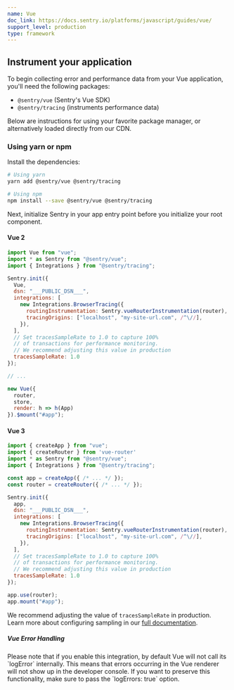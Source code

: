 ```yaml
---
name: Vue
doc_link: https://docs.sentry.io/platforms/javascript/guides/vue/
support_level: production
type: framework
---
```


## Instrument your application

To begin collecting error and performance data from your Vue application, you'll need the following packages:

- `@sentry/vue` (Sentry's Vue SDK)
- `@sentry/tracing` (instruments performance data)

Below are instructions for using your favorite package manager, or alternatively loaded directly from our CDN.

### Using yarn or npm

Install the dependencies:

```bash
# Using yarn
yarn add @sentry/vue @sentry/tracing

# Using npm
npm install --save @sentry/vue @sentry/tracing
```

Next, initialize Sentry in your app entry point before you initialize your root component.

#### Vue 2

```js
import Vue from "vue";
import * as Sentry from "@sentry/vue";
import { Integrations } from "@sentry/tracing";

Sentry.init({
  Vue,
  dsn: "___PUBLIC_DSN___",
  integrations: [
    new Integrations.BrowserTracing({
      routingInstrumentation: Sentry.vueRouterInstrumentation(router),
      tracingOrigins: ["localhost", "my-site-url.com", /^\//],
    }),
  ],
  // Set tracesSampleRate to 1.0 to capture 100%
  // of transactions for performance monitoring.
  // We recommend adjusting this value in production
  tracesSampleRate: 1.0
});

// ...

new Vue({
  router,
  store,
  render: h => h(App)
}).$mount("#app");
```

#### Vue 3

```js
import { createApp } from "vue";
import { createRouter } from 'vue-router'
import * as Sentry from "@sentry/vue";
import { Integrations } from "@sentry/tracing";

const app = createApp({ /* ... */ });
const router = createRouter({ /* ... */ });

Sentry.init({
  app,
  dsn: "___PUBLIC_DSN___",
  integrations: [
    new Integrations.BrowserTracing({
      routingInstrumentation: Sentry.vueRouterInstrumentation(router),
      tracingOrigins: ["localhost", "my-site-url.com", /^\//],
    }),
  ],
  // Set tracesSampleRate to 1.0 to capture 100%
  // of transactions for performance monitoring.
  // We recommend adjusting this value in production
  tracesSampleRate: 1.0
});

app.use(router);
app.mount("#app");
```

We recommend adjusting the value of `tracesSampleRate` in production. Learn more about configuring sampling in our [full documentation](https://docs.sentry.io/platforms/javascript/configuration/sampling/).

<div class="alert alert-warning" role="alert"><h5 class="no_toc">Vue Error Handling</h5><div class="alert-body content-flush-bottom">
Please note that if you enable this integration, by default Vue will not call its `logError` internally.
This means that errors occurring in the Vue renderer will not show up in the developer console.
If you want to preserve this functionality, make sure to pass the `logErrors: true` option.
</div>
</div>
